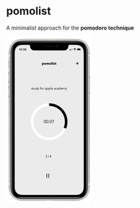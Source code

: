 # pomolist



A minimalist approach for the **pomodoro technique**


<img src="media/pomolist.png" width="227" height="440">
